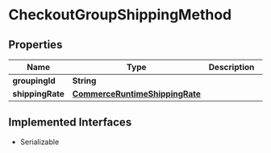 

# CheckoutGroupShippingMethod


## Properties

| Name | Type | Description | Notes |
|------------ | ------------- | ------------- | -------------|
|**groupingId** | **String** |  |  [optional] |
|**shippingRate** | [**CommerceRuntimeShippingRate**](CommerceRuntimeShippingRate.md) |  |  [optional] |


## Implemented Interfaces

* Serializable


